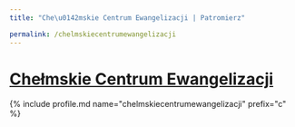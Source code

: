 ```yaml
---
title: "Che\u0142mskie Centrum Ewangelizacji | Patromierz"

permalink: /chelmskiecentrumewangelizacji
---
```


# [Chełmskie Centrum Ewangelizacji](https://patronite.pl/chelmskiecentrumewangelizacji)

{% include profile.md name="chelmskiecentrumewangelizacji" prefix="c" %}
